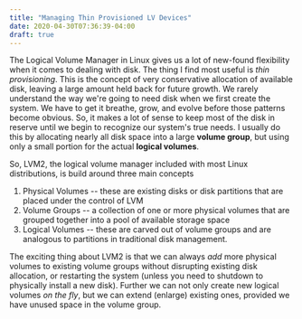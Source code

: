 ```yaml
---
title: "Managing Thin Provisioned LV Devices"
date: 2020-04-30T07:36:39-04:00
draft: true
---
```

The Logical Volume Manager in Linux gives us a lot of new-found flexibility when it comes to dealing with disk. The thing I find most useful is _thin provisioning_. This is the concept of very conservative allocation of available disk, leaving a large amount held back for future growth. We rarely understand the way we're going to need disk when we first create the system. We have to get it breathe, grow, and evolve before those patterns become obvious. So, it makes a lot of sense to keep most of the disk in reserve until we begin to recognize our system's true needs. I usually do this by allocating nearly all disk space into a large **volume group**, but using only a small portion for the actual **logical volumes**.

So, LVM2, the logical volume manager included with most Linux distributions, is build around three main concepts
1. Physical Volumes -- these are existing disks or disk partitions that are placed under the control of LVM
1. Volume Groups -- a collection of one or more physical volumes that are grouped together into a pool of available storage space
1. Logical Volumes -- these are carved out of volume groups and are analogous to partitions in traditional disk management.

The exciting thing about LVM2 is that we can always _add_ more physical volumes to existing volume groups without disrupting existing disk allocation, or restarting the system (unless you need to shutdown to physically install a new disk). Further we can not only create new logical volumes _on the fly_, but we can extend (enlarge) existing ones, provided we have unused space in the volume group.

